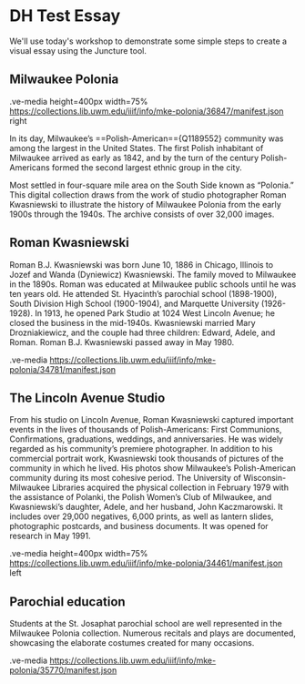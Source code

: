 # DH Test Essay

We'll use today's workshop to demonstrate some simple steps to create a visual essay using the Juncture tool.

## Milwaukee Polonia

.ve-media height=400px width=75% https://collections.lib.uwm.edu/iiif/info/mke-polonia/36847/manifest.json right 

In its day, Milwaukee’s ==Polish-American=={Q1189552} community was among the largest in the United States. The first Polish inhabitant of Milwaukee arrived as early as 1842, and by the turn of the century Polish-Americans formed the second largest ethnic group in the city. 

Most settled in four-square mile area on the South Side known as “Polonia.” This digital collection draws from the work of studio photographer Roman Kwasniewski to illustrate the history of Milwaukee Polonia from the early 1900s through the 1940s. The archive consists of over 32,000 images.


## Roman Kwasniewski

Roman B.J. Kwasniewski was born June 10, 1886 in Chicago, Illinois to Jozef and Wanda (Dyniewicz) Kwasniewski. The family moved to Milwaukee in the 1890s. Roman was educated at Milwaukee public schools until he was ten years old. He attended St. Hyacinth’s parochial school (1898-1900), South Division High School (1900-1904), and Marquette University (1926-1928). In 1913, he opened Park Studio at 1024 West Lincoln Avenue; he closed the business in the mid-1940s. Kwasniewski married Mary Drozniakiewicz, and the couple had three children: Edward, Adele, and Roman. Roman B.J. Kwasniewski passed away in May 1980.

.ve-media https://collections.lib.uwm.edu/iiif/info/mke-polonia/34781/manifest.json

## The Lincoln Avenue Studio

From his studio on Lincoln Avenue, Roman Kwasniewski captured important events in the lives of thousands of Polish-Americans: First Communions, Confirmations, graduations, weddings, and anniversaries. He was widely regarded as his community’s premiere photographer. In addition to his commercial portrait work, Kwasniewski took thousands of pictures of the community in which he lived. His photos show Milwaukee’s Polish-American community during its most cohesive period. The University of Wisconsin-Milwaukee Libraries acquired the physical collection in February 1979 with the assistance of Polanki, the Polish Women’s Club of Milwaukee, and Kwasniewski’s daughter, Adele, and her husband, John Kaczmarowski. It includes over 29,000 negatives, 6,000 prints, as well as lantern slides, photographic postcards, and business documents. It was opened for research in May 1991.

.ve-media height=400px width=75% https://collections.lib.uwm.edu/iiif/info/mke-polonia/34461/manifest.json left

## Parochial education

Students at the St. Josaphat parochial school are well represented in the Milwaukee Polonia collection. Numerous recitals and plays are documented, showcasing the elaborate costumes created for many occasions. 

.ve-media https://collections.lib.uwm.edu/iiif/info/mke-polonia/35770/manifest.json
